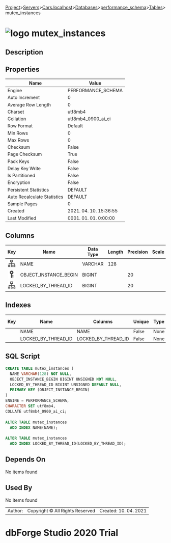 [Project](../../../../../startpage.md)>[Servers](../../../../Servers.md)>[Cars.localhost](../../../Cars.localhost.md)>[Databases](../../Databases.md)>[performance_schema](../performance_schema.md)>[Tables](Tables.md)>mutex_instances


# ![logo](../../../../../Images/table64.svg) mutex_instances

## <a name="#Description"></a>Description
> 
## <a name="#Properties"></a>Properties
|Name|Value|
|---|---|
|Engine|PERFORMANCE_SCHEMA|
|Auto Increment|0|
|Average Row Length|0|
|Charset|utf8mb4|
|Collation|utf8mb4_0900_ai_ci|
|Row Format|Default|
|Min Rows|0|
|Max Rows|0|
|Checksum|False|
|Page Checksum|True|
|Pack Keys|False|
|Delay Key Write|False|
|Is Partitioned|False|
|Encryption|False|
|Persistent Statistics|DEFAULT|
|Auto Recalculate Statistics|DEFAULT|
|Sample Pages|0|
|Created|2021. 04. 10. 15:36:55|
|Last Modified|0001. 01. 01. 0:00:00|


## <a name="#Columns"></a>Columns
|Key|Name|Data Type|Length|Precision|Scale|Unsigned|Zerofill|Binary|Not Null|Auto Increment|Default|Virtual|Description|
|:---:|---|---|---|---|---|---|---|---|---|---|---|---|---|
|[![Indexes NAME](../../../../../Images/index.svg)](#Indexes)|NAME|VARCHAR|128|||False|False|False|True|False||False||
|[![Primary Key ](../../../../../Images/primarykey.svg)](#Indexes)|OBJECT_INSTANCE_BEGIN|BIGINT||20||True|False|False|True|False||False||
|[![Indexes LOCKED_BY_THREAD_ID](../../../../../Images/index.svg)](#Indexes)|LOCKED_BY_THREAD_ID|BIGINT||20||True|False|False|False|False|NULL|False||

## <a name="#Indexes"></a>Indexes
|Key|Name|Columns|Unique|Type|Key Lengths|
|:---:|---|---|---|---|---|
||NAME|NAME|False|None||
||LOCKED_BY_THREAD_ID|LOCKED_BY_THREAD_ID|False|None||

## <a name="#SqlScript"></a>SQL Script
```SQL
CREATE TABLE mutex_instances (
  NAME VARCHAR(128) NOT NULL,
  OBJECT_INSTANCE_BEGIN BIGINT UNSIGNED NOT NULL,
  LOCKED_BY_THREAD_ID BIGINT UNSIGNED DEFAULT NULL,
  PRIMARY KEY (OBJECT_INSTANCE_BEGIN)
)
ENGINE = PERFORMANCE_SCHEMA,
CHARACTER SET utf8mb4,
COLLATE utf8mb4_0900_ai_ci;

ALTER TABLE mutex_instances 
  ADD INDEX NAME(NAME);

ALTER TABLE mutex_instances 
  ADD INDEX LOCKED_BY_THREAD_ID(LOCKED_BY_THREAD_ID);
```

## <a name="#DependsOn"></a>Depends On
No items found

## <a name="#UsedBy"></a>Used By
No items found

||||
|---|---|---|
|Author: |Copyright © All Rights Reserved|Created: 10. 04. 2021|
# dbForge Studio 2020 Trial